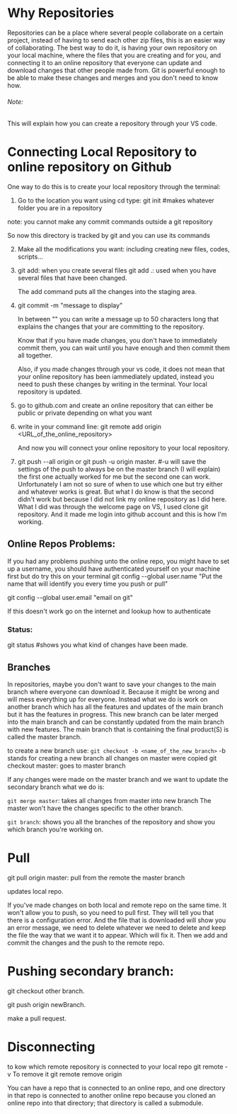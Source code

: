# Why Repositories
Repositories can be a place where several people collaborate on a certain project, instead of having to send each other zip files, this is an easier way of collaborating.
The best way to do it, is having your own repository on your local machine, where the files that you are creating and for you, and connecting it to an online repository that everyone can update and download changes that other people made from.
Git is powerful enough to be able to make these changes and merges and you don't need to know how.

###### Note:
This will explain how you can create a repository through your VS code.

# Connecting Local Repository to online repository on Github

One way to do this is to create your local repository through the terminal:

1. Go to the location you want using cd
type: 
git init #makes whatever folder you are in a repository

note: you cannot make any commit commands outside a git repository

So now this directory is tracked by git and you can use its commands

2. Make all the modifications you want: including creating new files, codes, scripts...

3. git add: when you create several files 
    git add .: used when you have several files that have been changed.

    The add command puts all the changes into the staging area.

4. git commit -m "message to display"

    In between "" you can write a message up to 50 characters long that explains the changes that your are committing to the repository.

    Know that if you have made changes, you don't have to immediately commit them, you can wait until you have enough and then commit them all together.


    Also, if you made changes through your vs code, it does not mean that your online repository has been iammediately updated, instead you need to push these changes by writing in the terminal. Your local repository is updated.

5. go to github.com and create an online repository that can either be public or private depending on what you want

6. write in your command line:
    git remote add origin <URL_of_the_online_repository>

    And now you will connect your online repository to your local repository.

7. git push --all origin or git push -u origin master. #-u will save the settings of the push to always be on the master branch (I will explain)
    the first one actually worked for me but the second one can work. Unfortunately I am not so sure of when to use which one but try either and whatever works is great.
    But what I do know is that the second didn't work but because I did not link my online repository as I did here.
    What I did was through the welcome page on VS, I used clone git repository. 
    And it made me login into github account and this is how I'm working. 

## Online Repos Problems:
If you had any problems pushing unto the online repo, you might have to set up a username, you should have authenticated yourself on your machine first but do try this on your terminal
git config --global user.name "Put the name that will identify you every time you push or pull"

git config --global user.email "email on git"

If this doesn't work go on the internet and lookup how to authenticate

### Status:
git status #shows you what kind of changes have been made.

## Branches

In repositories, maybe you don't want to save your changes to the main branch where everyone can download it. Because it might be wrong and will mess everything up for everyone. 
Instead what we do is work on another branch which has all the features and updates of the main branch but it has the features in progress. This new branch can be later merged into the main branch and can be constantly updated from the main branch with new features.
The main branch that is containing the final product(S) is called the master branch.

to create a new branch use:
`git checkout -b <name_of_the_new_branch>`
-b stands for creating a new branch
all changes on master were copied 
git checkout master: goes to master branch

If any changes were made on the master branch and we want to update the secondary branch what we do is:

`git merge master`: takes all changes from master into new branch
The master won't have the changes specific to the other branch.

`git branch`: shows you all the branches of the repository and show you which branch you're working on.



# Pull
git pull origin master: pull from the remote the master branch

updates local repo.

If you've made changes on both local and remote repo on the same time.
It won't allow you to push, so you need to pull first.
They will tell you that there is a configuration error. And the file that is downloaded will show you an error message, we need to delete whatever we need to delete and keep the file the way that we want it to appear. Which will fix it.
Then we add and commit the changes and the push to the remote repo.

# Pushing secondary branch:

git checkout other branch.

git push origin newBranch.

make a pull request.


# Disconnecting
to kow which remote repository is connected to your local repo
    git remote -v
To remove it
    git remote remove origin

You can have a repo that is connected to an online repo, and one directory in that repo is connected to another online repo because you cloned an online repo into that directory; that directory is called a submodule.